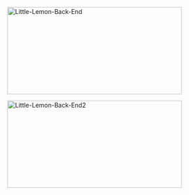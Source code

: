 <p><img src="https://i.ibb.co/qmYrKF5/Little-Lemon-Back-End.png" height=200 width=400 alt="Little-Lemon-Back-End" border="0"></p>
<p><img src="https://i.ibb.co/WGpHhdJ/Little-Lemon-Back-End2.png" height=200 width=400 alt="Little-Lemon-Back-End2" border="0"></p>
